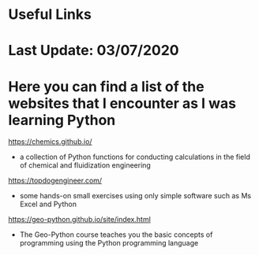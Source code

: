 # Useful Links      

# Last Update: 03/07/2020


# Here you can find a list of the websites that I encounter as I was learning Python  



https://chemics.github.io/                     
- a collection of Python functions for conducting calculations in the field of chemical and fluidization engineering


https://topdogengineer.com/                    
- some hands-on small exercises using only simple software such as Ms Excel and Python


https://geo-python.github.io/site/index.html   
- The Geo-Python course teaches you the basic concepts of programming using the Python programming language
